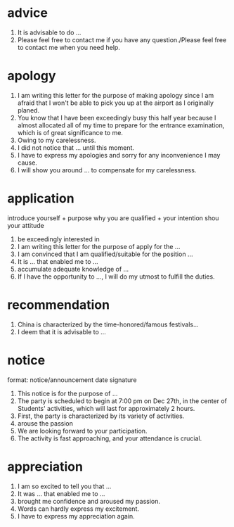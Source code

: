 # advice

1. It is advisable to do ...
2. Please feel free to contact me if you have any question./Please feel free to contact me when you need help.

# apology
1. I am writing this letter for the purpose of making apology since I am afraid that I won't be able to pick you up at the airport as I originally planed.
2. You know that I have been exceedingly busy this half year because I almost allocated all of my time to prepare for the entrance examination, which is of great significance to me.
3. Owing to my carelessness.
4. I did not notice that ... until this moment.
5. I have to express my apologies and sorry for any inconvenience I may cause.
6. I will show you around ... to compensate for my carelessness.

# application
introduce yourself + purpose
why you are qualified + your intention
shou your attitude
1. be exceedingly interested in
2. I am writing this letter for the purpose of apply for the ...
3. I am convinced that I am qualified/suitable for the position ...
4. It is ... that enabled me to ...
5. accumulate adequate knowledge of ...
6. If I have the opportunity to ..., I will do my utmost to fulfill the duties.

# recommendation
1. China is characterized by the time-honored/famous festivals...
2. I deem that it is advisable to ...

# notice 
format: notice/announcement date signature
1. This notice is for the purpose of ...
2. The party is scheduled to begin at 7:00 pm on Dec 27th, in the center of Students' activities, which will last for approximately 2 hours.
3. First, the party is characterized by its variety of activities.
4. arouse the passion
5. We are looking forward to your participation.
6. The activity is fast approaching, and your attendance is crucial.

# appreciation
1. I am so excited to tell you that ...
2. It was ... that enabled me to ...
3. brought me confidence and aroused my passion.
4. Words can hardly express my excitement.
5. I have to express my appreciation again.

